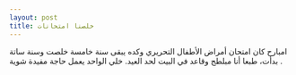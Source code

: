 ```yaml
---
layout: post
title: خلصنا امتحانات
---
```

امبارح كان امتحان أمراض الأطفال التحريري وكده يبقى سنة خامسة خلصت وسنة ساتة بدأت، طبعا أنا مبلطج وقاعد في البيت لحد العيد. خلي الواحد يعمل حاجة مفيدة شوية .
